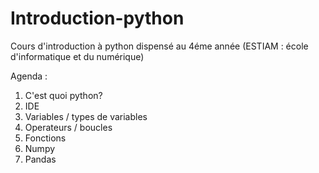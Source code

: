 # Introduction-python

Cours d'introduction à python dispensé au 4éme année (ESTIAM : école d'informatique et du numérique)

Agenda :

1) C'est quoi python?
2) IDE
3) Variables / types de variables
4) Operateurs / boucles
5) Fonctions
6) Numpy
7) Pandas

